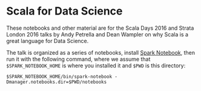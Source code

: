 # Scala for Data Science

These notebooks and other material are for the Scala Days 2016 and Strata London 2016 talks by Andy Petrella and Dean Wampler on why Scala is a great language for Data Science.

The talk is organized as a series of notebooks, install [Spark Notebook](http://spark-notebook.io/), then run it with the following command, where we assume that `$SPARK_NOTEBOOK_HOME` is where you installed it and `$PWD` is this directory:

```shell
$SPARK_NOTEBOOK_HOME/bin/spark-notebook -Dmanager.notebooks.dir=$PWD/notebooks
```

